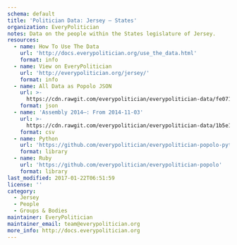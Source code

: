 ```yaml
---
schema: default
title: 'Politician Data: Jersey — States'
organization: EveryPolitician
notes: Data on the people within the States legislature of Jersey.
resources:
  - name: How To Use The Data
    url: 'http://docs.everypolitician.org/use_the_data.html'
    format: info
  - name: View on EveryPolitician
    url: 'http://everypolitician.org/jersey/'
    format: info
  - name: All Data as Popolo JSON
    url: >-
      https://cdn.rawgit.com/everypolitician/everypolitician-data/fe071901beb78ab9d13d5580fa8c6496475678ed/data/Jersey/States/ep-popolo-v1.0.json
    format: json
  - name: 'Assembly 2014–: From 2014-11-03'
    url: >-
      https://cdn.rawgit.com/everypolitician/everypolitician-data/1b5e1735a6ef6dc92af7856a531461782e811129/data/Jersey/States/term-2011.csv
    format: csv
  - name: Python
    url: 'https://github.com/everypolitician/everypolitician-popolo-python'
    format: library
  - name: Ruby
    url: 'https://github.com/everypolitician/everypolitician-popolo'
    format: library
last_modified: 2017-01-22T06:51:59
license: ''
category:
  - Jersey
  - People
  - Groups & Bodies
maintainer: EveryPolitician
maintainer_email: team@everypolitician.org
more_info: http://docs.everypolitician.org
---
```

